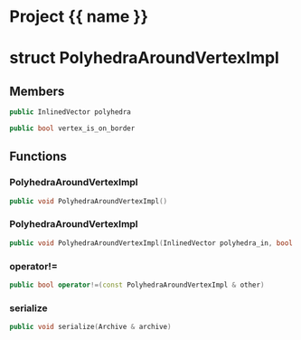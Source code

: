 <script setup>
import {useRoute} from 'vitepress'
const {path} = useRoute()
const tokens = path.split('/')
const words = tokens[2].split('-');
for (let i = 0; i < words.length; i++) {
    words[i] = words[i].charAt(0).toUpperCase() + words[i].slice(1);
    words[i] = words[i].replace('geode', 'Geode')
}
const name = words.join('-');
</script>
# Project {{ name }}

# struct PolyhedraAroundVertexImpl


## Members

```cpp
public InlinedVector polyhedra

```

```cpp
public bool vertex_is_on_border

```



## Functions

### PolyhedraAroundVertexImpl

```cpp
public void PolyhedraAroundVertexImpl()
```


### PolyhedraAroundVertexImpl

```cpp
public void PolyhedraAroundVertexImpl(InlinedVector polyhedra_in, bool vertex_is_on_border_in)
```


### operator!=

```cpp
public bool operator!=(const PolyhedraAroundVertexImpl & other)
```


### serialize

```cpp
public void serialize(Archive & archive)
```




